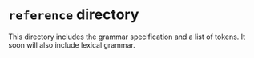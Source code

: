 # `reference` directory

This directory includes the grammar specification and a list of tokens. It soon will also include lexical grammar.

